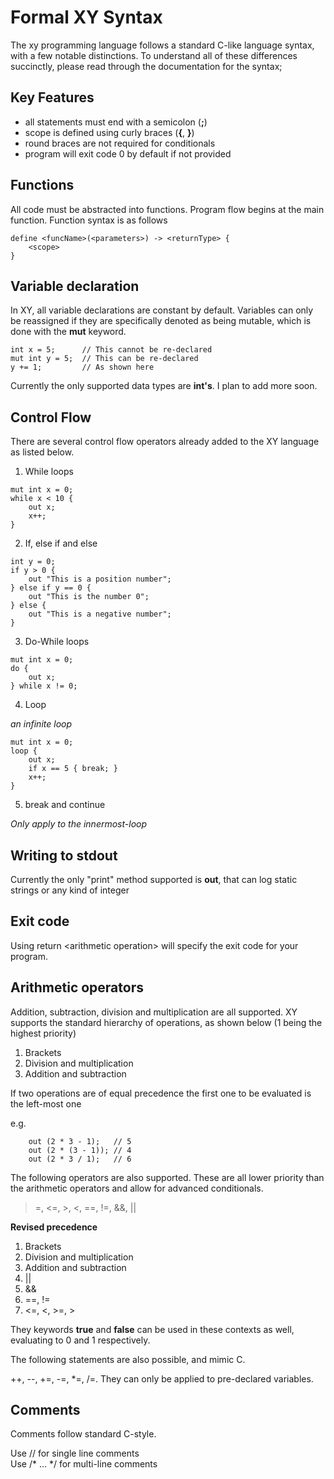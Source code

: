 # Formal XY Syntax

The xy programming language follows a standard C-like language syntax, with a few notable distinctions. To understand all of these differences succinctly, please read through the documentation for the syntax;

## Key Features

- all statements must end with a semicolon (**;**)
- scope is defined using curly braces (**{**, **}**)
- round braces are not required for conditionals
- program will exit code 0 by default if not provided

##  Functions

All code must be abstracted into functions. Program flow begins at the main function.
Function syntax is as follows

```
define <funcName>(<parameters>) -> <returnType> {
    <scope>
}
```

## Variable declaration

In XY, all variable declarations are constant by default. Variables can only be reassigned if they are specifically denoted as being mutable, which is done with the **mut** keyword.

```xy
int x = 5;      // This cannot be re-declared
mut int y = 5;  // This can be re-declared
y += 1;         // As shown here
```

Currently the only supported data types are **int's**. I plan to add more soon.

## Control Flow

There are several control flow operators already added to the XY language as listed below.

1. While loops

```xy
mut int x = 0;
while x < 10 {
    out x;
    x++;
}
```

2. If, else if and else

```xy
int y = 0;
if y > 0 {
    out "This is a position number";
} else if y == 0 {
    out "This is the number 0";
} else {
    out "This is a negative number";
}
```

3. Do-While loops

```xy
mut int x = 0;
do {
    out x;
} while x != 0;
```

4. Loop

*an infinite loop*

```xy
mut int x = 0;
loop {
    out x;
    if x == 5 { break; }
    x++;
}
```

5. break and continue

*Only apply to the innermost-loop*

## Writing to stdout

Currently the only "print" method supported is **out**, that can log static strings or any kind of integer

## Exit code

Using return <arithmetic operation\> will specify the exit code for your program.

## Arithmetic operators

Addition, subtraction, division and multiplication are all supported. XY supports the standard hierarchy of operations, as shown below (1 being the highest priority)

1. Brackets
2. Division and multiplication
3. Addition and subtraction

If two operations are of equal precedence the first one to be evaluated is the left-most one

e.g.
```xy
    out (2 * 3 - 1);   // 5
    out (2 * (3 - 1)); // 4
    out (2 * 3 / 1);   // 6
```
The following operators are also supported.
These are all lower priority than the arithmetic operators and allow for advanced conditionals.

>=, <=, >, <, ==, !=, &&, ||

**Revised precedence**

1. Brackets
2. Division and multiplication
3. Addition and subtraction
4. ||
5. &&
6. ==, !=
7. <=, <, >=, >

They keywords **true** and **false** can be used in these contexts as well, evaluating to 0 and 1 respectively.

The following statements are also possible, and mimic C.

++, --, +=, -=, *=, /=. They can only be applied to pre-declared variables.

## Comments

Comments follow standard C-style. 

Use // for single line comments<br />
Use /* ... */ for multi-line comments



